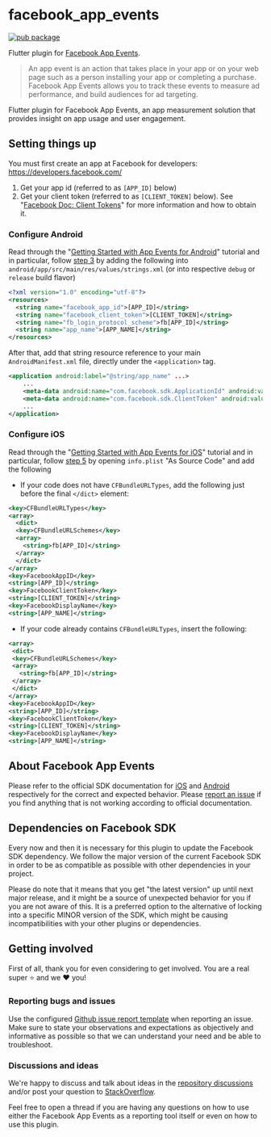 # facebook_app_events

[![pub package](https://img.shields.io/pub/v/facebook_app_events.svg)](https://pub.dartlang.org/packages/facebook_app_events)

Flutter plugin for [Facebook App Events](https://developers.facebook.com/docs/app-events).

> An app event is an action that takes place in your app or on your web page such as a person installing your app or completing a purchase. Facebook App Events allows you to track these events to measure ad performance, and build audiences for ad targeting.

Flutter plugin for Facebook App Events, an app measurement solution that provides insight on app usage and user engagement.

## Setting things up

You must first create an app at Facebook for developers: https://developers.facebook.com/

1. Get your app id (referred to as `[APP_ID]` below)
2. Get your client token (referred to as `[CLIENT_TOKEN]` below).
   See "[Facebook Doc: Client Tokens](https://developers.facebook.com/docs/facebook-login/guides/access-tokens#clienttokens)" for more information and how to obtain it.


### Configure Android

Read through the "[Getting Started with App Events for Android](https://developers.facebook.com/docs/app-events/getting-started-app-events-android)" tutorial and in particular, follow [step 3](https://developers.facebook.com/docs/app-events/getting-started-app-events-android#step-3--integrate-the-facebook-sdk-in-your-android-app) by adding the following into `android/app/src/main/res/values/strings.xml` (or into respective `debug` or `release` build flavor)

```xml
<?xml version="1.0" encoding="utf-8"?>
<resources>
  <string name="facebook_app_id">[APP_ID]</string>
  <string name="facebook_client_token">[CLIENT_TOKEN]</string>
  <string name="fb_login_protocol_scheme">fb[APP_ID]</string>
  <string name="app_name">[APP_NAME]</string>
</resources>
```

After that, add that string resource reference to your main `AndroidManifest.xml` file, directly under the `<application>` tag.

```xml
<application android:label="@string/app_name" ...>
    ...
   	<meta-data android:name="com.facebook.sdk.ApplicationId" android:value="@string/facebook_app_id"/>
   	<meta-data android:name="com.facebook.sdk.ClientToken" android:value="@string/facebook_client_token"/>
    ...
</application>
```

### Configure iOS

Read through the "[Getting Started with App Events for iOS](https://developers.facebook.com/docs/app-events/getting-started-app-events-ios)" tutorial and in particular, follow [step 5](https://developers.facebook.com/docs/app-events/getting-started-app-events-ios#step-5--configure-your-project) by opening `info.plist` "As Source Code" and add the following

- If your code does not have `CFBundleURLTypes`, add the following just before the final `</dict>` element:

```xml
<key>CFBundleURLTypes</key>
<array>
  <dict>
  <key>CFBundleURLSchemes</key>
  <array>
    <string>fb[APP_ID]</string>
  </array>
  </dict>
</array>
<key>FacebookAppID</key>
<string>[APP_ID]</string>
<key>FacebookClientToken</key>
<string>[CLIENT_TOKEN]</string>
<key>FacebookDisplayName</key>
<string>[APP_NAME]</string>
```

- If your code already contains `CFBundleURLTypes`, insert the following:

```xml
<array>
 <dict>
 <key>CFBundleURLSchemes</key>
 <array>
   <string>fb[APP_ID]</string>
 </array>
 </dict>
</array>
<key>FacebookAppID</key>
<string>[APP_ID]</string>
<key>FacebookClientToken</key>
<string>[CLIENT_TOKEN]</string>
<key>FacebookDisplayName</key>
<string>[APP_NAME]</string>
```

## About Facebook App Events

Please refer to the official SDK documentation for
[iOS](https://developers.facebook.com/docs/reference/iossdk/current/FBSDKCoreKit/classes/fbsdkappevents.html)
and
[Android](https://developers.facebook.com/docs/reference/androidsdk/current/facebook/com/facebook/appevents/appeventslogger.html) respectively for the correct and expected behavior. Please
[report an issue](https://github.com/oddbit/flutter_facebook_app_events/issues)
if you find anything that is not working according to official documentation.

## Dependencies on Facebook SDK
Every now and then it is necessary for this plugin to update the Facebook SDK dependency. We follow the major
version of the current Facebook SDK in order to be as compatible as possible with other dependencies in your
project. 

Please do note that it means that you get "the latest version" up until next major release, and it might
be a source of unexpected behavior for you if you are not aware of this. It is a preferred option to the
alternative of locking into a specific MINOR version of the SDK, which might be causing incompatibilities 
with your other plugins or dependencies.


## Getting involved
First of all, thank you for even considering to get involved. You are a real super :star:  and we :heart:  you!

### Reporting bugs and issues
Use the configured [Github issue report template](https://github.com/oddbit/flutter_facebook_app_events/issues/new?assignees=&labels=&template=bug_report.md&title=) when reporting an issue. Make sure to state your observations and expectations
as objectively and informative as possible so that we can understand your need and be able to troubleshoot.

### Discussions and ideas
We're happy to discuss and talk about ideas in the
[repository discussions](https://github.com/oddbit/flutter_facebook_app_events/discussions) and/or post your
question to [StackOverflow](https://stackoverflow.com/search?q=facebook+app+events+flutter).

Feel free to open a thread if you are having any questions on how to use either the Facebook App Events as a reporting tool
itself or even on how to use this plugin. 
